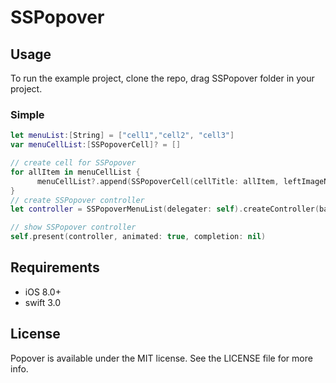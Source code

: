 # SSPopover

## Usage

To run the example project, clone the repo, drag SSPopover folder in your project.

### Simple

```swift
let menuList:[String] = ["cell1","cell2", "cell3"]
var menuCellList:[SSPopoverCell]? = []

// create cell for SSPopover
for allItem in menuCellList {
      menuCellList?.append(SSPopoverCell(cellTitle: allItem, leftImageName: nil))
}
// create SSPopover controller
let controller = SSPopoverMenuList(delegater: self).createController(baseView: viewItem, cellList: menuCellList, direction: direction)

// show SSPopover controller
self.present(controller, animated: true, completion: nil)

```

## Requirements
- iOS 8.0+
- swift 3.0


## License

Popover is available under the MIT license. See the LICENSE file for more info.

